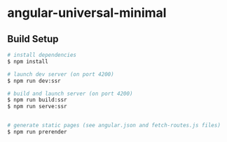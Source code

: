 # angular-universal-minimal

## Build Setup

```bash
# install dependencies
$ npm install

# launch dev server (on port 4200)
$ npm run dev:ssr

# build and launch server (on port 4200)
$ npm run build:ssr
$ npm run serve:ssr


# generate static pages (see angular.json and fetch-routes.js files)
$ npm run prerender
```
